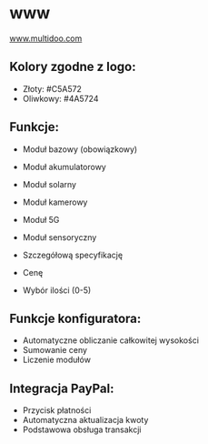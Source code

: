 # www
www.multidoo.com



## Kolory zgodne z logo:
- Złoty: #C5A572
- Oliwkowy: #4A5724

## Funkcje:
- Moduł bazowy (obowiązkowy)
- Moduł akumulatorowy
- Moduł solarny
- Moduł kamerowy
- Moduł 5G
- Moduł sensoryczny

- Szczegółową specyfikację
- Cenę
- Wybór ilości (0-5)

## Funkcje konfiguratora:
- Automatyczne obliczanie całkowitej wysokości
- Sumowanie ceny
- Liczenie modułów

## Integracja PayPal:
- Przycisk płatności
- Automatyczna aktualizacja kwoty
- Podstawowa obsługa transakcji

